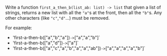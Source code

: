 
Write a function `first_a_then_b(list_ab: list) -> list` that given a list of strings, returns a new list with all the `"a"`s at the front, then all the `"b"`s. Any other characters (like `"c"`,`"d"`...) must be removed.

For example:
- 'first-a-then-b(["a","b","a"])`->`["a","a","b"]`
- 'first-a-then-b(["a","d"])`->`["a"]`
- 'first-a-then-b(["a","c","a","b","a","a","ab"])`->`["a","a","a","a","b"]`
